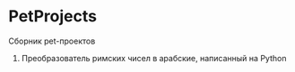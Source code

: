 # PetProjects
Сборник pet-проектов

1) Преобразователь римских чисел в арабские, написанный на Python

